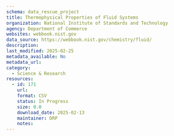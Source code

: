 ```yaml
---
schema: data_rescue_project 
title: Thermophysical Properties of Fluid Systems
organization: National Institute of Standards and Technology
agency: Department of Commerce
websites: webbook.nist.gov
data_source: https://webbook.nist.gov/chemistry/fluid/
description: 
last_modified: 2025-02-25
metadata_available: No
metadata_url: 
category:
  - Science & Research 
resources:
  - id: 171
    url: 
    format: CSV
    status: In Progress
    size: 0.0
    download_date: 2025-02-13
    maintainer: DRP
    notes: 
---
```

